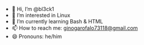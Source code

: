 - 👋 Hi, I’m @bl3ck1
- 👀 I’m interested in Linux
- 🌱 I’m currently learning Bash & HTML
- 📫 How to reach me: ginogarofalo73118@gmail.com
- 😄 Pronouns: he/him
